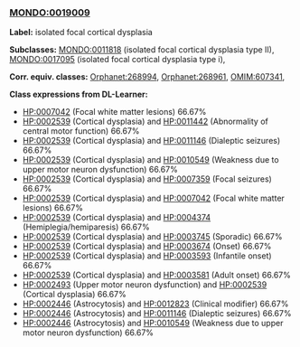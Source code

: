 
### [MONDO:0019009](http://purl.obolibrary.org/obo/MONDO_0019009)
**Label:** isolated focal cortical dysplasia

**Subclasses:** [MONDO:0011818](http://purl.obolibrary.org/obo/MONDO_0011818) (isolated focal cortical dysplasia type II), [MONDO:0017095](http://purl.obolibrary.org/obo/MONDO_0017095) (isolated focal cortical dysplasia type i), 

**Corr. equiv. classes:** [Orphanet:268994](http://www.orpha.net/ORDO/Orphanet_268994), [Orphanet:268961](http://www.orpha.net/ORDO/Orphanet_268961), [OMIM:607341](http://purl.obolibrary.org/obo/OMIM_607341), 

**Class expressions from DL-Learner:**

- [HP:0007042](http://purl.obolibrary.org/obo/HP_0007042) (Focal white matter lesions) 66.67%
- [HP:0002539](http://purl.obolibrary.org/obo/HP_0002539) (Cortical dysplasia) and [HP:0011442](http://purl.obolibrary.org/obo/HP_0011442) (Abnormality of central motor function) 66.67%
- [HP:0002539](http://purl.obolibrary.org/obo/HP_0002539) (Cortical dysplasia) and [HP:0011146](http://purl.obolibrary.org/obo/HP_0011146) (Dialeptic seizures) 66.67%
- [HP:0002539](http://purl.obolibrary.org/obo/HP_0002539) (Cortical dysplasia) and [HP:0010549](http://purl.obolibrary.org/obo/HP_0010549) (Weakness due to upper motor neuron dysfunction) 66.67%
- [HP:0002539](http://purl.obolibrary.org/obo/HP_0002539) (Cortical dysplasia) and [HP:0007359](http://purl.obolibrary.org/obo/HP_0007359) (Focal seizures) 66.67%
- [HP:0002539](http://purl.obolibrary.org/obo/HP_0002539) (Cortical dysplasia) and [HP:0007042](http://purl.obolibrary.org/obo/HP_0007042) (Focal white matter lesions) 66.67%
- [HP:0002539](http://purl.obolibrary.org/obo/HP_0002539) (Cortical dysplasia) and [HP:0004374](http://purl.obolibrary.org/obo/HP_0004374) (Hemiplegia/hemiparesis) 66.67%
- [HP:0002539](http://purl.obolibrary.org/obo/HP_0002539) (Cortical dysplasia) and [HP:0003745](http://purl.obolibrary.org/obo/HP_0003745) (Sporadic) 66.67%
- [HP:0002539](http://purl.obolibrary.org/obo/HP_0002539) (Cortical dysplasia) and [HP:0003674](http://purl.obolibrary.org/obo/HP_0003674) (Onset) 66.67%
- [HP:0002539](http://purl.obolibrary.org/obo/HP_0002539) (Cortical dysplasia) and [HP:0003593](http://purl.obolibrary.org/obo/HP_0003593) (Infantile onset) 66.67%
- [HP:0002539](http://purl.obolibrary.org/obo/HP_0002539) (Cortical dysplasia) and [HP:0003581](http://purl.obolibrary.org/obo/HP_0003581) (Adult onset) 66.67%
- [HP:0002493](http://purl.obolibrary.org/obo/HP_0002493) (Upper motor neuron dysfunction) and [HP:0002539](http://purl.obolibrary.org/obo/HP_0002539) (Cortical dysplasia) 66.67%
- [HP:0002446](http://purl.obolibrary.org/obo/HP_0002446) (Astrocytosis) and [HP:0012823](http://purl.obolibrary.org/obo/HP_0012823) (Clinical modifier) 66.67%
- [HP:0002446](http://purl.obolibrary.org/obo/HP_0002446) (Astrocytosis) and [HP:0011146](http://purl.obolibrary.org/obo/HP_0011146) (Dialeptic seizures) 66.67%
- [HP:0002446](http://purl.obolibrary.org/obo/HP_0002446) (Astrocytosis) and [HP:0010549](http://purl.obolibrary.org/obo/HP_0010549) (Weakness due to upper motor neuron dysfunction) 66.67%


